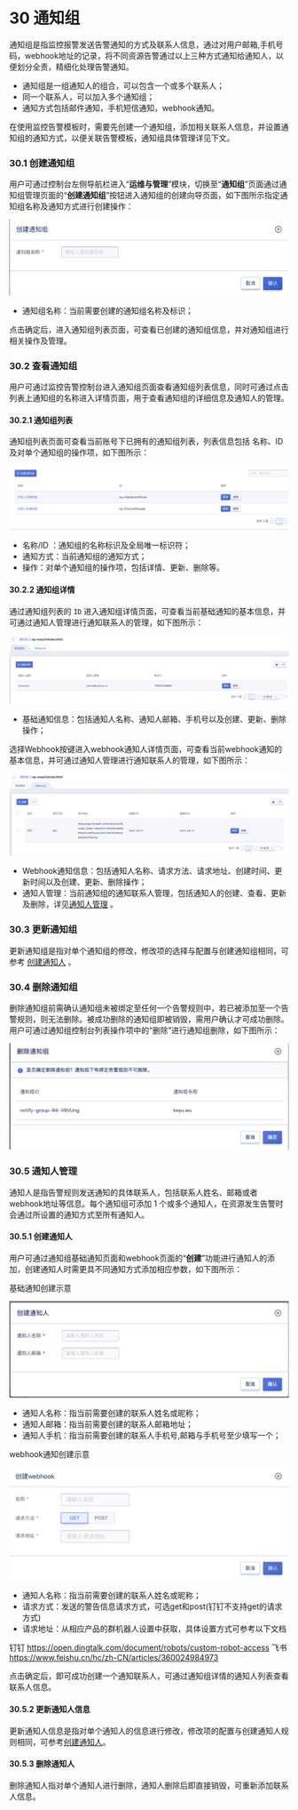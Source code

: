 # 30 通知组

通知组是指监控报警发送告警通知的方式及联系人信息，通过对用户邮箱,手机号码，webhook地址的记录，将不同资源告警通过以上三种方式通知给通知人，以便划分全责，精细化处理告警通知。

- 通知组是一组通知人的组合，可以包含一个或多个联系人；
- 同一个联系人，可以加入多个通知组；
- 通知方式包括邮件通知，手机短信通知，webhook通知。

在使用监控告警模板时，需要先创建一个通知组，添加相关联系人信息，并设置通知组的通知方式，以便关联告警模板，通知组具体管理详见下文。

### 30.1 创建通知组

用户可通过控制台左侧导航栏进入“**运维与管理**”模块，切换至“**通知组**”页面通过通知组管理页面的“**创建通知组**”按钮进入通知组的创建向导页面，如下图所示指定通知组名称及通知方式进行创建操作：

![createnotice](../images/userguide/createnotice.png)

- 通知组名称：当前需要创建的通知组名称及标识；

点击确定后，进入通知组列表页面，可查看已创建的通知组信息，并对通知组进行相关操作及管理。

### 30.2 查看通知组

用户可通过监控告警控制台进入通知组页面查看通知组列表信息，同时可通过点击列表上通知组的名称进入详情页面，用于查看通知组的详细信息及通知人的管理。

#### 30.2.1 通知组列表

通知组列表页面可查看当前账号下已拥有的通知组列表，列表信息包括 名称、ID及对单个通知组的操作项，如下图所示：

![noticelist](../images/userguide/noticelist.png)

- 名称/ID ：通知组的名称标识及全局唯一标识符；
- 通知方式：当前通知组的通知方式；
- 操作：对单个通知组的操作项，包括详情、更新、删除等。

#### 30.2.2 通知组详情

通过通知组列表的 `ID` 进入通知组详情页面，可查看当前基础通知的基本信息，并可通过通知人管理进行通知联系人的管理，如下图所示：

![noticedetails](../images/userguide/noticedetails.png)

- 基础通知信息：包括通知人名称、通知人邮箱、手机号以及创建、更新、删除操作；

选择Webhook按键进入webhook通知人详情页面，可查看当前webhook通知的基本信息，并可通过通知人管理进行通知联系人的管理，如下图所示：

![noticewebhook](../images/userguide/noticewebhook.png)

- Webhook通知信息：包括通知人名称、请求方法、请求地址、创建时间、更新时间以及创建、更新、删除操作；
- 通知人管理：当前通知组的通知联系人管理，包括通知人的创建、查看、更新及删除，详见[通知人管理](#通知人管理) 。

### 30.3 更新通知组

更新通知组是指对单个通知组的修改，修改项的选择与配置与创建通知组相同，可参考 [创建通知人](#创建通知人) 。

### 30.4 删除通知组

删除通知组前需确认通知组未被绑定至任何一个告警规则中，若已被添加至一个告警规则，则无法删除。被成功删除的通知组即被销毁，需用户确认才可成功删除。用户可通过通知组控制台列表操作项中的“删除”进行通知组删除，如下图所示：

![noticerm](../images/userguide/noticerm.png)

### 30.5 通知人管理

通知人是指告警规则发送通知的具体联系人，包括联系人姓名、邮箱或者webhook地址等信息。每个通知组可添加 1 个或多个通知人，在资源发生告警时会通过所设置的通知方式至所有通知人。

#### 30.5.1 创建通知人

用户可通过通知组基础通知页面和webhook页面的“**创建**”功能进行通知人的添加，创建通知人时需更具不同通知方式添加相应参数，如下图所示：

基础通知创建示意

![contact](../images/userguide/contact.png)

- 通知人名称：指当前需要创建的联系人姓名或昵称；
- 通知人邮箱：指当前需要创建的联系人邮箱地址；
- 通知人手机：指当前需要创建的联系人手机号,邮箱与手机号至少填写一个；

webhook通知创建示意

![contactwebhook](../images/userguide/contactwebhook.png)

- 通知人名称：指当前需要创建的联系人姓名或昵称；
- 请求方式：发送的警告信息请求方式，可选get和post(钉钉不支持get的请求方式)
- 请求地址：从相应产品的群机器人设置中获取，具体设置方式可参考以下文档

钉钉 https://open.dingtalk.com/document/robots/custom-robot-access
飞书 https://www.feishu.cn/hc/zh-CN/articles/360024984973

点击确定后，即可成功创建一个通知联系人，可通过通知组详情的通知人列表查看联系人信息。

#### 30.5.2 更新通知人信息

更新通知人信息是指对单个通知人的信息进行修改，修改项的配置与创建通知人规则相同，可参考[创建通知人](#创建通知人)。

#### 30.5.3 删除通知人

删除通知人指对单个通知人进行删除，通知人删除后即直接销毁，可重新添加联系人信息。

